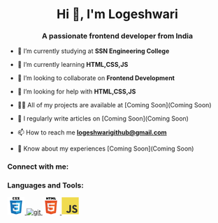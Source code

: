 <h1 align="center">Hi 👋, I'm Logeshwari</h1>
<h3 align="center">A passionate frontend developer from India</h3>

- 🔭 I’m currently studying at **SSN Engineering College**

- 🌱 I’m currently learning **HTML,CSS,JS**

- 👯 I’m looking to collaborate on **Frontend Development**

- 🤝 I’m looking for help with **HTML,CSS,JS**

- 👨‍💻 All of my projects are available at [Coming Soon](Coming Soon)

- 📝 I regularly write articles on [Coming Soon](Coming Soon)

- 📫 How to reach me **logeshwarigithub@gmail.com**

- 📄 Know about my experiences [Coming Soon](Coming Soon)

<h3 align="left">Connect with me:</h3>
<p align="left">
</p>

<h3 align="left">Languages and Tools:</h3>
<p align="left"> <a href="https://www.w3schools.com/css/" target="_blank" rel="noreferrer"> <img src="https://raw.githubusercontent.com/devicons/devicon/master/icons/css3/css3-original-wordmark.svg" alt="css3" width="40" height="40"/> </a> <a href="https://git-scm.com/" target="_blank" rel="noreferrer"> <img src="https://www.vectorlogo.zone/logos/git-scm/git-scm-icon.svg" alt="git" width="40" height="40"/> </a> <a href="https://www.w3.org/html/" target="_blank" rel="noreferrer"> <img src="https://raw.githubusercontent.com/devicons/devicon/master/icons/html5/html5-original-wordmark.svg" alt="html5" width="40" height="40"/> </a> <a href="https://developer.mozilla.org/en-US/docs/Web/JavaScript" target="_blank" rel="noreferrer"> <img src="https://raw.githubusercontent.com/devicons/devicon/master/icons/javascript/javascript-original.svg" alt="javascript" width="40" height="40"/> </a> </p>
